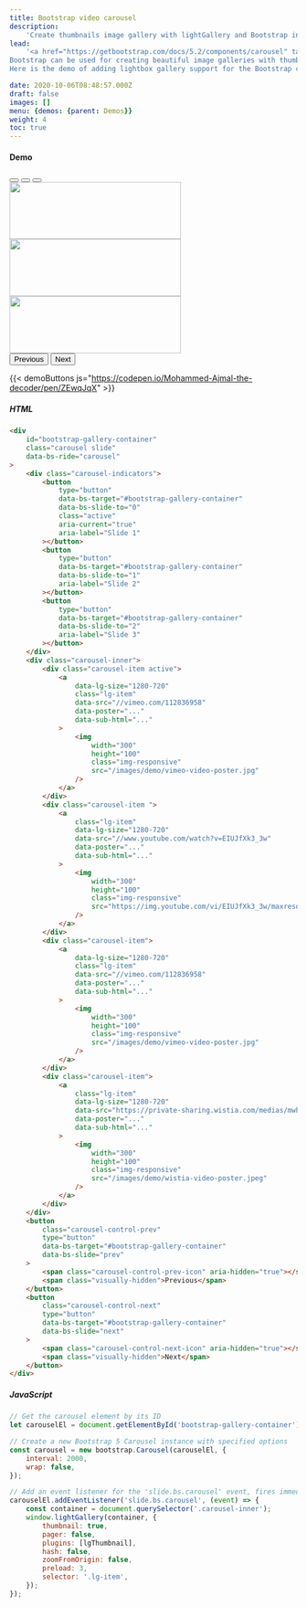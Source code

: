 ```yaml
---
title: Bootstrap video carousel
description:
    'Create thumbnails image gallery with lightGallery and Bootstrap inline gallery'
lead:
    '<a href="https://getbootstrap.com/docs/5.2/components/carousel" target="_blank">Bootstrap 5</a>, the world’s most popular framework for building responsive, mobile-first sites, with jsDelivr and a template starter page...
Bootstrap can be used for creating beautiful image galleries with thumbnails.
Here is the demo of adding lightbox gallery support for the Bootstrap carousel.'

date: 2020-10-06T08:48:57.000Z
draft: false
images: []
menu: {demos: {parent: Demos}}
weight: 4
toc: true
---
```


#### Demo

<div id="bootstrap-gallery-container" class="carousel slide"  data-bs-ride="carousel">
  <div class="carousel-indicators">
    <button type="button" data-bs-target="#bootstrap-gallery-container" data-bs-slide-to="0" class="active" aria-current="true" aria-label="Slide 1"></button>
    <button type="button" data-bs-target="#bootstrap-gallery-container" data-bs-slide-to="1" aria-label="Slide 2"></button>
    <button type="button" data-bs-target="#bootstrap-gallery-container" data-bs-slide-to="2" aria-label="Slide 3"></button>
  </div>
  <div class="carousel-inner">
      <div class="carousel-item active">
         <a
        data-lg-size="1280-720"
        class="lg-item"
        data-src="//vimeo.com/112836958"
        data-poster="/images/demo/vimeo-video-poster.jpg"
        data-sub-html="<h4>Nature</h4><p>Video by <a target='_blank' href='https://vimeo.com/charliekaye'>Charlie Kaye</a></p>"
    >
       <img
            width="300"
            height="100"
            class="img-responsive"
            src="/images/demo/vimeo-video-poster.jpg"
        />
    </a>
    </div>
    <div class="carousel-item ">
        <a
        class="lg-item"
       data-lg-size="1280-720"
        data-src="//www.youtube.com/watch?v=EIUJfXk3_3w"
        data-poster="https://img.youtube.com/vi/EIUJfXk3_3w/maxresdefault.jpg"
        data-sub-html="<h4>Puffin Hunts Fish To Feed Puffling | Blue Planet II | BBC Earth</h4><p>On the heels of Planet Earth II's record-breaking Emmy nominations, BBC America presents stunning visual soundscapes from the series' amazing habitats.</p>"
    >
        <img
            width="300"
            height="100"
            class="img-responsive"
            src="https://img.youtube.com/vi/EIUJfXk3_3w/maxresdefault.jpg"
        />
    </a>
    </div>
    <div class="carousel-item">
        <a
          class="lg-item"
        data-lg-size="1280-720"
        data-src="https://private-sharing.wistia.com/medias/mwhrulrucj"
        data-poster="/images/demo/wistia-video-poster.jpeg"
        data-sub-html="<h4>Thank You!</h4><p> Sample Wistia video </p>"
    >
        <img
            width="300"
            height="100"
            class="img-responsive"
            src="/images/demo/wistia-video-poster.jpeg"
        />
     </a>
    </div>
  </div>
  <button class="carousel-control-prev" type="button" data-bs-target="#bootstrap-gallery-container" data-bs-slide="prev">
    <span class="carousel-control-prev-icon" aria-hidden="true"></span>
    <span class="visually-hidden">Previous</span>
  </button>
  <button class="carousel-control-next" type="button" data-bs-target="#bootstrap-gallery-container" data-bs-slide="next">
    <span class="carousel-control-next-icon" aria-hidden="true"></span>
    <span class="visually-hidden">Next</span>
  </button>
</div>

{{< demoButtons js="https://codepen.io/Mohammed-Ajmal-the-decoder/pen/ZEwqJqX" >}}

##### HTML

```html
<div
    id="bootstrap-gallery-container"
    class="carousel slide"
    data-bs-ride="carousel"
>
    <div class="carousel-indicators">
        <button
            type="button"
            data-bs-target="#bootstrap-gallery-container"
            data-bs-slide-to="0"
            class="active"
            aria-current="true"
            aria-label="Slide 1"
        ></button>
        <button
            type="button"
            data-bs-target="#bootstrap-gallery-container"
            data-bs-slide-to="1"
            aria-label="Slide 2"
        ></button>
        <button
            type="button"
            data-bs-target="#bootstrap-gallery-container"
            data-bs-slide-to="2"
            aria-label="Slide 3"
        ></button>
    </div>
    <div class="carousel-inner">
        <div class="carousel-item active">
            <a
                data-lg-size="1280-720"
                class="lg-item"
                data-src="//vimeo.com/112836958"
                data-poster="..."
                data-sub-html="..."
            >
                <img
                    width="300"
                    height="100"
                    class="img-responsive"
                    src="/images/demo/vimeo-video-poster.jpg"
                />
            </a>
        </div>
        <div class="carousel-item ">
            <a
                class="lg-item"
                data-lg-size="1280-720"
                data-src="//www.youtube.com/watch?v=EIUJfXk3_3w"
                data-poster="..."
                data-sub-html="..."
            >
                <img
                    width="300"
                    height="100"
                    class="img-responsive"
                    src="https://img.youtube.com/vi/EIUJfXk3_3w/maxresdefault.jpg"
                />
            </a>
        </div>
        <div class="carousel-item">
            <a
                data-lg-size="1280-720"
                class="lg-item"
                data-src="//vimeo.com/112836958"
                data-poster="..."
                data-sub-html="..."
            >
                <img
                    width="300"
                    height="100"
                    class="img-responsive"
                    src="/images/demo/vimeo-video-poster.jpg"
                />
            </a>
        </div>
        <div class="carousel-item">
            <a
                class="lg-item"
                data-lg-size="1280-720"
                data-src="https://private-sharing.wistia.com/medias/mwhrulrucj"
                data-poster="..."
                data-sub-html="..."
            >
                <img
                    width="300"
                    height="100"
                    class="img-responsive"
                    src="/images/demo/wistia-video-poster.jpeg"
                />
            </a>
        </div>
    </div>
    <button
        class="carousel-control-prev"
        type="button"
        data-bs-target="#bootstrap-gallery-container"
        data-bs-slide="prev"
    >
        <span class="carousel-control-prev-icon" aria-hidden="true"></span>
        <span class="visually-hidden">Previous</span>
    </button>
    <button
        class="carousel-control-next"
        type="button"
        data-bs-target="#bootstrap-gallery-container"
        data-bs-slide="next"
    >
        <span class="carousel-control-next-icon" aria-hidden="true"></span>
        <span class="visually-hidden">Next</span>
    </button>
</div>
```

##### JavaScript

```js
// Get the carousel element by its ID
let carouselEl = document.getElementById('bootstrap-gallery-container');

// Create a new Bootstrap 5 Carousel instance with specified options
const carousel = new bootstrap.Carousel(carouselEl, {
    interval: 2000,
    wrap: false,
});

// Add an event listener for the 'slide.bs.carousel' event, fires immediately when the slide instance method is invoked.
carouselEl.addEventListener('slide.bs.carousel', (event) => {
    const container = document.querySelector('.carousel-inner');
    window.lightGallery(container, {
        thumbnail: true,
        pager: false,
        plugins: [lgThumbnail],
        hash: false,
        zoomFromOrigin: false,
        preload: 3,
        selector: '.lg-item',
    });
});
```
